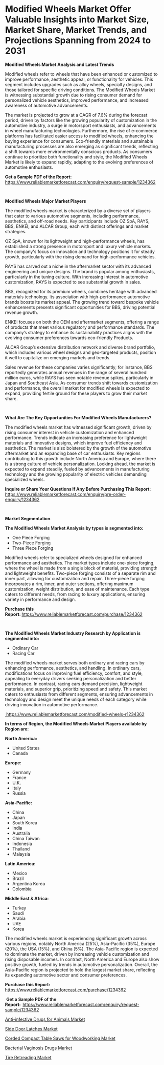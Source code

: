 <p><h1>Modified Wheels Market Offer Valuable Insights into Market Size, Market Share, Market Trends, and Projections Spanning from 2024 to 2031</h1></p><p><strong>Modified Wheels Market Analysis and Latest Trends</strong></p>
<p><p>Modified wheels refer to wheels that have been enhanced or customized to improve performance, aesthetic appeal, or functionality for vehicles. This segment includes upgrades such as alloy wheels, specialty designs, and those tailored for specific driving conditions. The Modified Wheels Market is witnessing substantial growth due to rising consumer demand for personalized vehicle aesthetics, improved performance, and increased awareness of automotive advancements.</p><p>The market is projected to grow at a CAGR of 7.6% during the forecast period, driven by factors like the growing popularity of customization in the automotive industry, a surge in motorsport enthusiasts, and advancements in wheel manufacturing technologies. Furthermore, the rise of e-commerce platforms has facilitated easier access to modified wheels, enhancing the buying experience for consumers. Eco-friendly materials and sustainable manufacturing processes are also emerging as significant trends, reflecting a shift towards more environmentally conscious products. As consumers continue to prioritize both functionality and style, the Modified Wheels Market is likely to expand rapidly, adapting to the evolving preferences of automotive enthusiasts.</p></p>
<p><strong>Get a Sample PDF of the Report:&nbsp;</strong> <a href="https://www.reliablemarketforecast.com/enquiry/request-sample/1234362?utm_campaign=1130&utm_medium=2&utm_source=Github&utm_content=ia&utm_term=02112024&utm_id=modified-wheels">https://www.reliablemarketforecast.com/enquiry/request-sample/1234362</a></p>
<p>&nbsp;</p>
<p><strong>Modified Wheels Major Market Players</strong></p>
<p><p>The modified wheels market is characterized by a diverse set of players that cater to various automotive segments, including performance, aesthetics, and off-road needs. Key participants include OZ SpA, RAYS, BBS, ENKEI, and ALCAR Group, each with distinct offerings and market strategies.</p><p>OZ SpA, known for its lightweight and high-performance wheels, has established a strong presence in motorsport and luxury vehicle markets. The company's focus on innovation and technology positions it for steady growth, particularly with the rising demand for high-performance vehicles.</p><p>RAYS has carved out a niche in the aftermarket sector with its advanced engineering and unique designs. The brand is popular among enthusiasts, particularly in the tuning culture. With increasing interest in automotive customization, RAYS is expected to see substantial growth in sales.</p><p>BBS, recognized for its premium wheels, combines heritage with advanced materials technology. Its association with high-performance automotive brands boosts its market appeal. The growing trend toward bespoke vehicle enhancements presents significant opportunities for BBS, driving potential revenue growth.</p><p>ENKEI focuses on both the OEM and aftermarket segments, offering a range of products that meet various regulatory and performance standards. The company’s strategy to enhance its sustainability practices aligns with the evolving consumer preferences towards eco-friendly Products.</p><p>ALCAR Group’s extensive distribution network and diverse brand portfolio, which includes various wheel designs and geo-targeted products, position it well to capitalize on emerging markets and trends.</p><p>Sales revenue for these companies varies significantly; for instance, BBS reportedly generates annual revenues in the range of several hundred million euros, while RAYS has seen notable revenue spikes, particularly in Japan and Southeast Asia. As consumer trends shift towards customization and performance, the overall market for modified wheels is expected to expand, providing fertile ground for these players to grow their market share.</p></p>
<p>&nbsp;</p>
<p><strong>What Are The Key Opportunities For Modified Wheels Manufacturers?</strong></p>
<p><p>The modified wheels market has witnessed significant growth, driven by rising consumer interest in vehicle customization and enhanced performance. Trends indicate an increasing preference for lightweight materials and innovative designs, which improve fuel efficiency and aesthetics. The market is also bolstered by the growth of the automotive aftermarket and an expanding base of car enthusiasts. Key regions contributing to this growth include North America and Europe, where there is a strong culture of vehicle personalization. Looking ahead, the market is expected to expand steadily, fueled by advancements in manufacturing technology and the growing popularity of electric vehicles demanding specialized wheels.</p></p>
<p><strong>Inquire or Share Your Questions If Any Before Purchasing This Report:</strong> <a href="https://www.reliablemarketforecast.com/enquiry/pre-order-enquiry/1234362?utm_campaign=1130&utm_medium=2&utm_source=Github&utm_content=ia&utm_term=02112024&utm_id=modified-wheels">https://www.reliablemarketforecast.com/enquiry/pre-order-enquiry/1234362</a></p>
<p>&nbsp;</p>
<p><strong>Market Segmentation</strong></p>
<p><strong>The Modified Wheels Market Analysis by types is segmented into:</strong></p>
<p><ul><li>One Piece Forging</li><li>Two-Piece Forging</li><li>Three Piece Forging</li></ul></p>
<p><p>Modified wheels refer to specialized wheels designed for enhanced performance and aesthetics. The market types include one-piece forging, where the wheel is made from a single block of material, providing strength and lightweight benefits. Two-piece forging consists of a separate rim and inner part, allowing for customization and repair. Three-piece forging incorporates a rim, inner, and outer sections, offering maximum customization, weight distribution, and ease of maintenance. Each type caters to different needs, from racing to luxury applications, ensuring variety in performance and design.</p></p>
<p><strong>Purchase this Report:&nbsp;</strong><a href="https://www.reliablemarketforecast.com/purchase/1234362?utm_campaign=1130&utm_medium=2&utm_source=Github&utm_content=ia&utm_term=02112024&utm_id=modified-wheels">https://www.reliablemarketforecast.com/purchase/1234362</a></p>
<p>&nbsp;</p>
<p><strong>The Modified Wheels Market Industry Research by Application is segmented into:</strong></p>
<p><ul><li>Ordinary Car</li><li>Racing Car</li></ul></p>
<p><p>The modified wheels market serves both ordinary and racing cars by enhancing performance, aesthetics, and handling. In ordinary cars, modifications focus on improving fuel efficiency, comfort, and style, appealing to everyday drivers seeking personalization and better performance. In contrast, racing cars demand precision, lightweight materials, and superior grip, prioritizing speed and safety. This market caters to enthusiasts from different segments, ensuring advancements in technology and design meet the unique needs of each category while driving innovation in automotive performance.</p></p>
<p><a href="https://www.reliablemarketforecast.com/modified-wheels-r1234362?utm_campaign=1130&utm_medium=2&utm_source=Github&utm_content=ia&utm_term=02112024&utm_id=modified-wheels">&nbsp;https://www.reliablemarketforecast.com/modified-wheels-r1234362</a></p>
<p><strong>In terms of Region, the Modified Wheels Market Players available by Region are:</strong></p>
<p>
    <p> <strong> North America: </strong>
        <ul>
            <li>United States</li>
            <li>Canada</li>
        </ul>
        </p> 
    <p> <strong> Europe: </strong>
        <ul>
            <li>Germany</li>
            <li>France</li>
            <li>U.K.</li>
            <li>Italy</li>
            <li>Russia</li>
        </ul>
        </p> 
    <p> <strong> Asia-Pacific: </strong>
        <ul>
            <li>China</li>
            <li>Japan</li>
            <li>South Korea</li>
            <li>India</li>
            <li>Australia</li>
            <li>China Taiwan</li>
            <li>Indonesia</li>
            <li>Thailand</li>
            <li>Malaysia</li>
        </ul>
        </p> 
    <p> <strong> Latin America: </strong>
        <ul>
            <li>Mexico</li>
            <li>Brazil</li>
            <li>Argentina Korea</li>
            <li>Colombia</li>
        </ul>
        </p> 
    <p> <strong> Middle East & Africa: </strong>
        <ul>
            <li>Turkey</li>
            <li>Saudi</li>
            <li>Arabia</li>
            <li>UAE</li>
            <li>Korea</li>
        </ul>
    </p>
    </p>
<p><p>The modified wheels market is experiencing significant growth across various regions, notably North America (25%), Asia-Pacific (35%), Europe (20%), the USA (15%), and China (5%). The Asia-Pacific region is expected to dominate the market, driven by increasing vehicle customization and rising disposable incomes. In contrast, North America and Europe also show positive growth, fueled by trends in automotive personalization. Overall, the Asia-Pacific region is projected to hold the largest market share, reflecting its expanding automotive sector and consumer preferences.</p></p>
<p><strong>Purchase this Report: </strong><a href="https://www.reliablemarketforecast.com/purchase/1234362?utm_campaign=1130&utm_medium=2&utm_source=Github&utm_content=ia&utm_term=02112024&utm_id=modified-wheels">https://www.reliablemarketforecast.com/purchase/1234362</a></p>
<p>&nbsp;<strong>Get a Sample PDF of the Report:&nbsp;&nbsp;</strong><a href="https://www.reliablemarketforecast.com/enquiry/request-sample/1234362?utm_campaign=1130&utm_medium=2&utm_source=Github&utm_content=ia&utm_term=02112024&utm_id=modified-wheels">https://www.reliablemarketforecast.com/enquiry/request-sample/1234362</a></p>
<p><strong></strong></p>
<p><p><a href="https://www.linkedin.com/pulse/strategic-roadmap-success-global-anti-infective-drugs-ewzpf?utm_campaign=1130&utm_medium=2&utm_source=Github&utm_content=ia&utm_term=02112024&utm_id=modified-wheels">Anti-infective Drugs for Animals Market</a></p><p><a href="https://github.com/habinadmshaulz/Market-Research-Report-List-1/blob/main/side-door-latches-market.md?utm_campaign=1130&utm_medium=2&utm_source=Github&utm_content=ia&utm_term=02112024&utm_id=modified-wheels">Side Door Latches Market</a></p><p><a href="https://issuu.com/reportprime-2/docs/corded-compact-table-saws-for-woodw_2f83518bfa005f?utm_campaign=1130&utm_medium=2&utm_source=Github&utm_content=ia&utm_term=02112024&utm_id=modified-wheels">Corded Compact Table Saws for Woodworking Market</a></p><p><a href="https://www.linkedin.com/pulse/bacterial-vaginosis-drugs-market-matrix-applications-types-xzpof?utm_campaign=1130&utm_medium=2&utm_source=Github&utm_content=ia&utm_term=02112024&utm_id=modified-wheels">Bacterial Vaginosis Drugs Market</a></p><p><a href="https://github.com/markita8qfi/Market-Research-Report-List-1/blob/main/tire-retreading-market.md?utm_campaign=1130&utm_medium=2&utm_source=Github&utm_content=ia&utm_term=02112024&utm_id=modified-wheels">Tire Retreading Market</a></p></p>